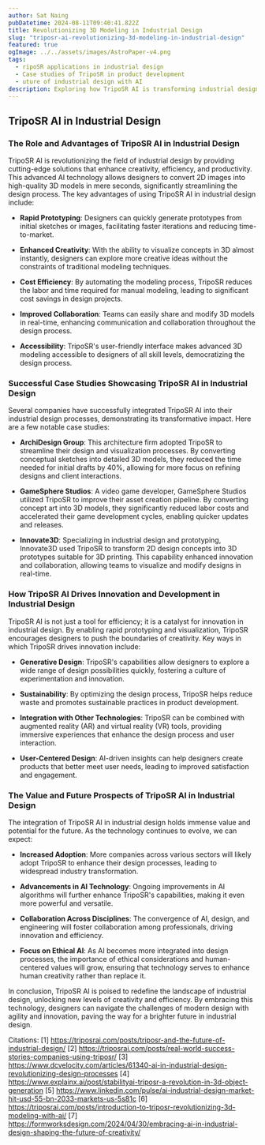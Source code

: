 ```yaml
---
author: Sat Naing
pubDatetime: 2024-08-11T09:40:41.822Z
title: Revolutionizing 3D Modeling in Industrial Design
slug: "triposr-ai-revolutionizing-3d-modeling-in-industrial-design"
featured: true
ogImage: ../../assets/images/AstroPaper-v4.png
tags:
  - ripoSR applications in industrial design
  - Case studies of TripoSR in product development
  - uture of industrial design with AI
description: Exploring how TripoSR AI is transforming industrial design through rapid prototyping, innovative applications, and future potential.
---
```


## TripoSR AI in Industrial Design

### The Role and Advantages of TripoSR AI in Industrial Design

TripoSR AI is revolutionizing the field of industrial design by providing cutting-edge solutions that enhance creativity, efficiency, and productivity. This advanced AI technology allows designers to convert 2D images into high-quality 3D models in mere seconds, significantly streamlining the design process. The key advantages of using TripoSR AI in industrial design include:

- **Rapid Prototyping**: Designers can quickly generate prototypes from initial sketches or images, facilitating faster iterations and reducing time-to-market.

- **Enhanced Creativity**: With the ability to visualize concepts in 3D almost instantly, designers can explore more creative ideas without the constraints of traditional modeling techniques.

- **Cost Efficiency**: By automating the modeling process, TripoSR reduces the labor and time required for manual modeling, leading to significant cost savings in design projects.

- **Improved Collaboration**: Teams can easily share and modify 3D models in real-time, enhancing communication and collaboration throughout the design process.

- **Accessibility**: TripoSR's user-friendly interface makes advanced 3D modeling accessible to designers of all skill levels, democratizing the design process.

### Successful Case Studies Showcasing TripoSR AI in Industrial Design

Several companies have successfully integrated TripoSR AI into their industrial design processes, demonstrating its transformative impact. Here are a few notable case studies:

- **ArchiDesign Group**: This architecture firm adopted TripoSR to streamline their design and visualization processes. By converting conceptual sketches into detailed 3D models, they reduced the time needed for initial drafts by 40%, allowing for more focus on refining designs and client interactions.

- **GameSphere Studios**: A video game developer, GameSphere Studios utilized TripoSR to improve their asset creation pipeline. By converting concept art into 3D models, they significantly reduced labor costs and accelerated their game development cycles, enabling quicker updates and releases.

- **Innovate3D**: Specializing in industrial design and prototyping, Innovate3D used TripoSR to transform 2D design concepts into 3D prototypes suitable for 3D printing. This capability enhanced innovation and collaboration, allowing teams to visualize and modify designs in real-time.

### How TripoSR AI Drives Innovation and Development in Industrial Design

TripoSR AI is not just a tool for efficiency; it is a catalyst for innovation in industrial design. By enabling rapid prototyping and visualization, TripoSR encourages designers to push the boundaries of creativity. Key ways in which TripoSR drives innovation include:

- **Generative Design**: TripoSR's capabilities allow designers to explore a wide range of design possibilities quickly, fostering a culture of experimentation and innovation.

- **Sustainability**: By optimizing the design process, TripoSR helps reduce waste and promotes sustainable practices in product development.

- **Integration with Other Technologies**: TripoSR can be combined with augmented reality (AR) and virtual reality (VR) tools, providing immersive experiences that enhance the design process and user interaction.

- **User-Centered Design**: AI-driven insights can help designers create products that better meet user needs, leading to improved satisfaction and engagement.

### The Value and Future Prospects of TripoSR AI in Industrial Design

The integration of TripoSR AI in industrial design holds immense value and potential for the future. As the technology continues to evolve, we can expect:

- **Increased Adoption**: More companies across various sectors will likely adopt TripoSR to enhance their design processes, leading to widespread industry transformation.

- **Advancements in AI Technology**: Ongoing improvements in AI algorithms will further enhance TripoSR's capabilities, making it even more powerful and versatile.

- **Collaboration Across Disciplines**: The convergence of AI, design, and engineering will foster collaboration among professionals, driving innovation and efficiency.

- **Focus on Ethical AI**: As AI becomes more integrated into design processes, the importance of ethical considerations and human-centered values will grow, ensuring that technology serves to enhance human creativity rather than replace it.

In conclusion, TripoSR AI is poised to redefine the landscape of industrial design, unlocking new levels of creativity and efficiency. By embracing this technology, designers can navigate the challenges of modern design with agility and innovation, paving the way for a brighter future in industrial design.

Citations:
[1] https://triposrai.com/posts/triposr-and-the-future-of-industrial-design/
[2] https://triposrai.com/posts/real-world-success-stories-companies-using-triposr/
[3] https://www.dcvelocity.com/articles/61340-ai-in-industrial-design-revolutionizing-design-processes
[4] https://www.explainx.ai/post/stabilityai-triposr-a-revolution-in-3d-object-generation
[5] https://www.linkedin.com/pulse/ai-industrial-design-market-hit-usd-55-bn-2033-markets-us-5s81c
[6] https://triposrai.com/posts/introduction-to-triposr-revolutionizing-3d-modeling-with-ai/
[7] https://formworksdesign.com/2024/04/30/embracing-ai-in-industrial-design-shaping-the-future-of-creativity/
